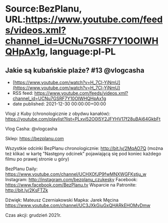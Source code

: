 # Source:BezPlanu, URL:https://www.youtube.com/feeds/videos.xml?channel_id=UCNu7GSRF7Y10OIWHQHpAx1g, language:pl-PL

## Jakie są kubańskie plaże? #13 @vlogcasha
 - [https://www.youtube.com/watch?v=H_7Cl-YjNmU](https://www.youtube.com/watch?v=H_7Cl-YjNmU)
 - RSS feed: https://www.youtube.com/feeds/videos.xml?channel_id=UCNu7GSRF7Y10OIWHQHpAx1g
 - date published: 2021-12-30 00:00:00+00:00

Vlogi z Kuby (chronologicznie z obydwu kanałów): 
https://youtube.com/playlist?list=PLxvi52O0l5Y2JFYHV17f28uBAi64GkbFt

Vlog Casha:  @vlogcasha  

Sklep: https://bezplanu.com

Wszystkie odcinki BezPlanu chronologicznie: http://bit.ly/2MqAO7Q
(można też klikać w kartę "Następny odcinek" pojawiającą się pod koniec każdego filmu po prawej stronie u góry)

BezPlanu Daily: https://www.youtube.com/channel/UCHXOfJP9fwMNXWGFKstju_w
Instagram: http://instagram.com/bezplanu_czukesky 
Facebook: https://www.facebook.com/BezPlanu.tv
Wsparcie na Patronite: http://bit.ly/2KsFTZk 

Dźwięk: Mateusz Czerniakowski
Mapka: Jarek Męcina https://www.youtube.com/channel/UC3JXkGiuGxQHARkEHOMvDmw

Czas akcji: grudzień 2021r.

